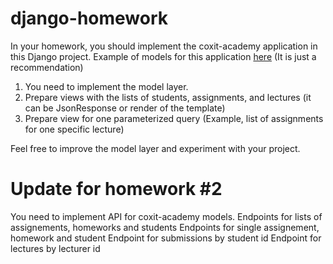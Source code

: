 # django-homework
In your homework, you should implement the coxit-academy application in this Django project. 
Example of models for this application [here](https://dbdiagram.io/d/62957e0cf040f104c1c6dc37) (It is just a recommendation) 
1. You need to implement the model layer. 
2. Prepare views with the lists of students, assignments, and lectures (it can be JsonResponse or render of the template) 
3. Prepare view for one parameterized query (Example, list of assignments for one specific lecture) 


Feel free to improve the model layer and experiment with your project.


# Update for homework #2

You need to implement API for coxit-academy models.
Endpoints for lists of assignements, homeworks and students
Endpoints for single assignement, homework and student
Endpoint for submissions by student id
Endpoint for lectures by lecturer id
